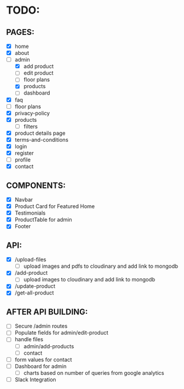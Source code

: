# TODO:

## PAGES:

- [x] home
- [x] about
- [ ] admin
  - [x] add product
  - [ ] edit product
  - [ ] floor plans
  - [x] products
  - [ ] dashboard
- [x] faq
- [ ] floor plans
- [x] privacy-policy
- [x] products
  - [ ] filters
- [x] product details page
- [x] terms-and-conditions
- [x] login
- [x] register
- [ ] profile
- [x] contact

## COMPONENTS:

- [x] Navbar
- [x] Product Card for Featured Home
- [x] Testimonials
- [x] ProductTable for admin
- [x] Footer

## API:

- [x] /upload-files
  - [ ] upload images and pdfs to cloudinary and add link to mongodb
- [x] /add-product
  - [ ] upload images to cloudinary and add link to mongodb
- [x] /update-product
- [x] /get-all-product

## AFTER API BUILDING:

- [ ] Secure /admin routes
- [ ] Populate fields for admin/edit-product
- [ ] handle files
  - [ ] admin/add-products
  - [ ] contact
- [ ] form values for contact
- [ ] Dashboard for admin
  - [ ] charts based on number of queries from google analytics
- [ ] Slack Integration
